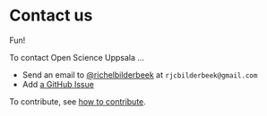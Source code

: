 # Contact us

Fun!

To contact Open Science Uppsala ...

- Send an email to [@richelbilderbeek](https://github.com/richelbilderbeek)
  at `rjcbilderbeek@gmail.com`
- Add [a GitHub Issue](https://github.com/open-science-uppsala/open_science_uppsala/issues)

To contribute, see [how to contribute](../../CONTRIBUTING.md).


